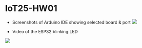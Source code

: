 # IoT25-HW01

- Screenshots of Arduino IDE showing selected board & port
  ![](screenshotHW01)

- Video of the ESP32 blinking LED

![](demo.gif)

